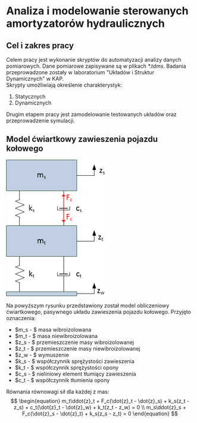 # Analiza i modelowanie sterowanych amortyzatorów hydraulicznych

## Cel i zakres pracy

Celem pracy jest wykonanie skryptów do automatyzacji analizy danych pomiarowych. Dane pomiarowe zapisywane są w plikach _*.tdms_.
Badania przeprowadzone zostały w laboratorium "Układów i Struktur Dynamicznych" w KAP.  
Skrypty umożliwiają określenie charakterystyk:
1. Statycznych
2. Dynamicznych

Drugim etapem pracy jest zamodelowanie testowanych układów oraz przeprowadzenie symulacji.

## Model ćwiartkowy zawieszenia pojazdu kołowego

![](./Python/Cwiartkowy_model.png)&nbsp;

Na powyższym rysunku przedstawiony został model obliczeniowy ćwiartkowego, pasywnego układu zawieszenia pojazdu kołowego. Przyjęto oznaczenia:

- $m_s - $ masa wibroizolowana
- $m_t - $ masa niewibroizolowana
- $z_s - $ przemieszczenie masy wibroizolowanej
- $z_t - $ przemieszczenie masy niewibroizolowanej
- $z_w - $ wymuszenie
- $k_s - $ współczynnik sprężystości zawieszenia
- $k_t - $ współczynnik sprężystości opony
- $c_s - $ nieliniowy element tłumiący zawieszenia
- $c_t - $ współczynnik tłumienia opony

Równania równowagi sił dla każdej z mas:
$$
\begin{equation}
m_t\ddot{z}_t + F_c(\dot{z}_t - \dot{z}_s) + k_s(z_t - z_s) + c_t(\dot{z}_t - \dot{z}_w) + k_t(z_t - z_w) = 0 \\
m_s\ddot{z}_s + F_c(\dot{z}_s - \dot{z}_t) + k_s(z_s - z_t) = 0
\end{equation}
$$

 